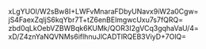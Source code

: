 xLgYUOl/W2sBw8I+LWFvMnaraFDbyUNavx9iW2a0Cgw=
jS4FaexZqIjS6kqYbr7T+tZ6enBElmgwcUxu7s7fQRQ=
zbd0qLkOebVZBWBqk6KUMk/QOR3I2gVCq3gqhaVaU/4=
xD/Z4znYaNQVNMs6iflhnuJlCADTlRQEB3ViyD+7OlQ=
